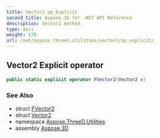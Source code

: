 ```yaml
---
title: Vector2.op_Explicit
second_title: Aspose.3D for .NET API Reference
description: Vector2 method. 
type: docs
weight: 170
url: /net/aspose.threed.utilities/vector2/op_explicit/
---
```

## Vector2 Explicit operator

```csharp
public static explicit operator FVector2(Vector2 v)
```

### See Also

* struct [FVector2](../../fvector2/)
* struct [Vector2](../)
* namespace [Aspose.ThreeD.Utilities](../../../aspose.threed.utilities/)
* assembly [Aspose.3D](../../../)



